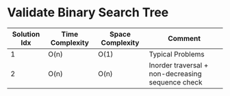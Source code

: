 # Validate Binary Search Tree

| Solution Idx | Time Complexity | Space Complexity | Comment                                           |
| ------------ | --------------- | ---------------- | ------------------------------------------------- |
| 1            | O(n)            | O(1)             | Typical Problems                                  |
| 2            | O(n)            | O(n)             | Inorder traversal + non-decreasing sequence check |
